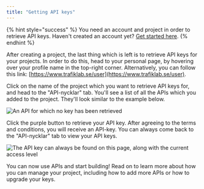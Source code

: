 ```yaml
---
title: "Getting API keys"
---
```

{% hint style="success" %} You need an account and project in order to retrieve API keys. Haven't created an account
yet? [Get started here](creating-an-account.md). {% endhint %}

After creating a project, the last thing which is left is to retrieve API keys for your projects. In order to do this,
head to your personal page, by hovering over your profile name in the top-right corner. Alternatively, you can follow
this link: [https://www.trafiklab.se/user](https://www.trafiklab.se/user).

Click on the name of the project which you want to retrieve API keys for, and head to the "API-nycklar" tab. You'll see
a list of all the APIs which you added to the project. They'll look similar to the example below.

![An API for which no key has been retrieved](../../.gitbook/assets/image%20%2812%29.png)

Click the purple button to retrieve your API key. After agreeing to the terms and conditions, you will receive an
API-key. You can always come back to the "API-nycklar" tab to view your API keys.

![The API key can always be found on this page, along with the current access level](../../.gitbook/assets/image%20%2813%29.png)

You can now use APIs and start building! Read on to learn more about how you can manage your project, including how to
add more APIs or how to upgrade your keys.
